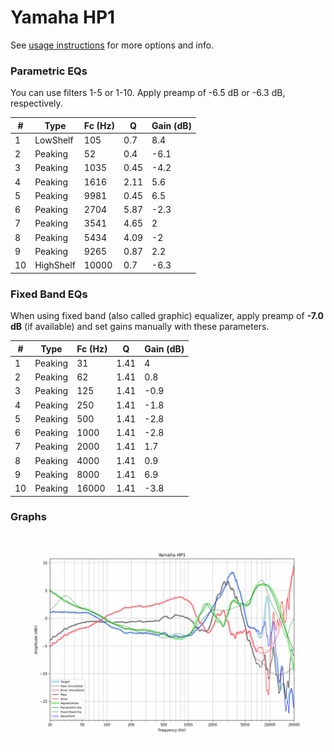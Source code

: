 # Yamaha HP1
See [usage instructions](https://github.com/jaakkopasanen/AutoEq#usage) for more options and info.

### Parametric EQs
You can use filters 1-5 or 1-10. Apply preamp of -6.5 dB or -6.3 dB, respectively.

|   # | Type      |   Fc (Hz) |    Q |   Gain (dB) |
|-----|-----------|-----------|------|-------------|
|   1 | LowShelf  |       105 | 0.7  |         8.4 |
|   2 | Peaking   |        52 | 0.4  |        -6.1 |
|   3 | Peaking   |      1035 | 0.45 |        -4.2 |
|   4 | Peaking   |      1616 | 2.11 |         5.6 |
|   5 | Peaking   |      9981 | 0.45 |         6.5 |
|   6 | Peaking   |      2704 | 5.87 |        -2.3 |
|   7 | Peaking   |      3541 | 4.65 |         2   |
|   8 | Peaking   |      5434 | 4.09 |        -2   |
|   9 | Peaking   |      9265 | 0.87 |         2.2 |
|  10 | HighShelf |     10000 | 0.7  |        -6.3 |

### Fixed Band EQs
When using fixed band (also called graphic) equalizer, apply preamp of **-7.0 dB** (if available) and set gains manually with these parameters.

|   # | Type    |   Fc (Hz) |    Q |   Gain (dB) |
|-----|---------|-----------|------|-------------|
|   1 | Peaking |        31 | 1.41 |         4   |
|   2 | Peaking |        62 | 1.41 |         0.8 |
|   3 | Peaking |       125 | 1.41 |        -0.9 |
|   4 | Peaking |       250 | 1.41 |        -1.8 |
|   5 | Peaking |       500 | 1.41 |        -2.8 |
|   6 | Peaking |      1000 | 1.41 |        -2.8 |
|   7 | Peaking |      2000 | 1.41 |         1.7 |
|   8 | Peaking |      4000 | 1.41 |         0.9 |
|   9 | Peaking |      8000 | 1.41 |         6.9 |
|  10 | Peaking |     16000 | 1.41 |        -3.8 |

### Graphs
![](./Yamaha%20HP1.png)
